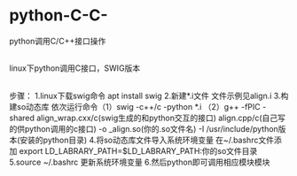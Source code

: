 # python-C-C-
python调用C/C++接口操作
##
linux下python调用C接口，SWIG版本
##
步骤：
1.linux下载swig命令  apt install swig
2.新建*.i文件 文件示例见align.i
3.构建so动态库 依次运行命令（1）swig -c++/c -python *.i （2）g++ -fPIC -shared align_wrap.cxx/c(swig生成的和python交互的接口) align.cpp/c(自己写的供python调用的c接口) -o _align.so(你的.so文件名) -I /usr/include/python版本(安装的python目录)
4.将so动态库文件导入系统环境变量 在~/.bashrc文件添加 export LD_LABRARY_PATH=$LD_LABRARY_PATH:你的so文件目录
5.source ~/.bashrc 更新系统环境变量
6.然后python即可调用相应模块模块




